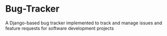 # Bug-Tracker
A Django-based bug tracker implemented to track and manage issues and feature requests for software development projects
